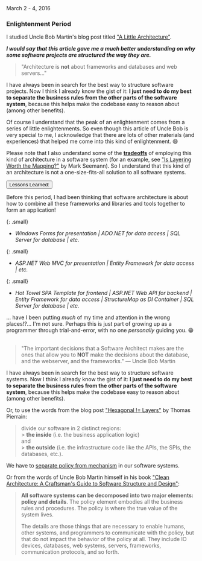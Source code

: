 <div class="">
  <div class="float-right">
    <span class="text-primary experience-date">March 2 - 4, 2016</span>
  </div>
  <div class="">
    <h3 class="mb-3">Enlightenment Period</h3>

<div class="col-md-10" markdown="1">

I studied Uncle Bob Martin's blog post titled ["A Little Architecture"](http://blog.cleancoder.com/uncle-bob/2016/01/04/ALittleArchitecture.html).

<!-- **_I would say that this is the time of my enlightenment on how to structure software projects._** -->

**_I would say that this article gave me a much better understanding on why some software projects are structured the way they are._**

> "Architecture is **not** about frameworks and databases and web servers..."

I have always been in search for the best way to structure software projects. Now I think I already know the gist of it: **I just need to do my best to separate the business rules from the other parts of the software system**, because this helps make the codebase easy to reason about (among other benefits).

Of course I understand that the peak of an enlightenment comes from a series of little enlightenments. So even though this article of Uncle Bob is very special to me, I acknowledge that there are lots of other materials (and experiences) that helped me come into this kind of enlightenment. :smile:

Please note that I also understand some of the **[tradeoffs](https://makeagif.com/gif/kent-becks-tradeoffs-ZULuNO)** of employing this kind of architecture in a software system (for an example, see ["Is Layering Worth the Mapping?"](https://blog.ploeh.dk/2012/02/09/IsLayeringWorththeMapping/) by Mark Seemann). So I understand that this kind of an architecture is not a one-size-fits-all solution to all software systems.

</div>

  </div>
</div>

<div class="col-md-10 accordion mt-2 d-print-none" id="experience-3-enlightenment-accordion">
  <div class="card">
    <div class="card-header p-0" id="experience-3-enlightenment-heading-lessons-learned">
      <p class="mb-0">
          <button class="btn btn-link btn-block text-left collapsed subheading-small" type="button" data-toggle="collapse" data-target="#experience-3-enlightenment-collapse-lessons-learned" aria-expanded="false" aria-controls="experience-3-enlightenment-collapse-lessons-learned">
          Lessons Learned:
          </button>
      </p>
    </div>
    <div id="experience-3-enlightenment-collapse-lessons-learned" class="collapse" aria-labelledby="experience-3-enlightenment-heading-lessons-learned" data-parent="#experience-3-enlightenment-accordion">
      <div class="card-body">
        <div class="pr-3">
            
<div markdown="1">

Before this period, I had been thinking that software architecture is about how to combine all these frameworks and libraries and tools together to form an application!

{: .small}

- <em>Windows Forms for presentation | ADO.NET for data access | SQL Server for database | etc.</em>

{: .small}

- <em>ASP.NET Web MVC for presentation | Entity Framework for data access | etc. </em>

{: .small}

- <em>Hot Towel SPA Template for frontend | ASP.NET Web API for backend | Entity Framework for data access | StructureMap as DI Container | SQL Server for database | etc. </em>

... have I been putting <em>much</em> of my time and attention in the wrong places!?... I'm not sure. Perhaps this is just part of growing up as a programmer through trial-and-error, with no one <em>personally</em> guiding you. :grin:
<br /><br />

> "The important decisions that a Software Architect makes are the ones that allow you to <strong>NOT</strong> make the decisions about the database, and the webserver, and the frameworks." &mdash; Uncle Bob Martin

I have always been in search for the best way to structure software systems. Now I think I already know the gist of it: **I just need to do my best to separate the business rules from the other parts of the software system**, because this helps make the codebase easy to reason about (among other benefits).

Or, to use the words from the blog post ["Hexagonal != Layers"](https://tpierrain.blogspot.com/2016/04/hexagonal-layers.html) by Thomas Pierrain:

> divide our software in 2 distinct regions:
> <br /> > **the inside** (i.e. the business application logic)
> <br />
> and
> <br /> > **the outside** (i.e. the infrastructure code like the APIs, the SPIs, the databases, etc.).

We have to [separate policy from mechanism](http://craftsmanshipcounts.com/policy-mechanism-preservation-business-value/) in our software systems.

Or from the words of Uncle Bob Martin himself in his book ["Clean Architecture: A Craftsman's Guide to Software Structure and Design"]():

> **All software systems can be decomposed into two major elements: policy and details**. The policy element embodies all the business rules and procedures. The policy is where the true value of the system lives.
>
> The details are those things that are necessary to enable humans, other systems, and programmers to communicate with the policy, but that do not impact the behavior of the policy at all. They include IO devices, databases, web systems, servers, frameworks, communication protocols, and so forth.

</div>
        </div>
      </div>
    </div>
  </div>
</div>

<!--
From Clean Architecture book


-->

<!--
from http://craftsmanshipcounts.com/policy-mechanism-preservation-business-value/
 separate policy from mechanism

  -->

<div class="mb-5">

</div>
